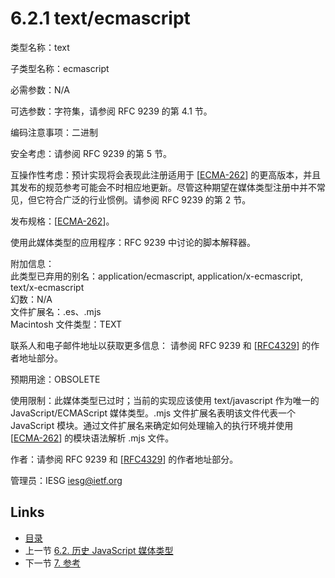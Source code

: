 # 6.2.1 text/ecmascript

类型名称：text

子类型名称：ecmascript

必需参数：N/A

可选参数：字符集，请参阅 RFC 9239 的第 4.1 节。

编码注意事项：二进制

安全考虑：请参阅 RFC 9239 的第 5 节。

互操作性考虑：预计实现将会表现此注册适用于 [[ECMA-262](https://www.rfc-editor.org/rfc/rfc9239#ECMA-262)] 的更高版本，并且其发布的规范参考可能会不时相应地更新。尽管这种期望在媒体类型注册中并不常见，但它符合广泛的行业惯例。请参阅 RFC 9239 的第 2 节。

发布规格：[[ECMA-262](https://www.rfc-editor.org/rfc/rfc9239#ECMA-262)]。

使用此媒体类型的应用程序：RFC 9239 中讨论的脚本解释器。

附加信息：  
此类型已弃用的别名：application/ecmascript, application/x-ecmascript, text/x-ecmascript  
幻数：N/A  
文件扩展名：.es、.mjs  
Macintosh 文件类型：TEXT

联系人和电子邮件地址以获取更多信息：
请参阅 RFC 9239 和 [[RFC4329](https://www.rfc-editor.org/rfc/rfc9239#RFC4329)] 的作者地址部分。

预期用途：OBSOLETE

使用限制：此媒体类型已过时；当前的实现应该使用 text/javascript 作为唯一的 JavaScript/ECMAScript 媒体类型。.mjs 文件扩展名表明该文件代表一个 JavaScript 模块。通过文件扩展名来确定如何处理输入的执行环境并使用 [[ECMA-262](https://www.rfc-editor.org/rfc/rfc9239#ECMA-262)] 的模块语法解析 .mjs 文件。

作者：请参阅 RFC 9239 和 [[RFC4329](https://www.rfc-editor.org/rfc/rfc9239#RFC4329)] 的作者地址部分。

管理员：IESG <iesg@ietf.org>

## Links

* [目录](../SUMMARY.md)
* 上一节 [6.2. 历史 JavaScript 媒体类型](../Section6/6.2.md)
* 下一节 [7. 参考](../Section7/7.md)